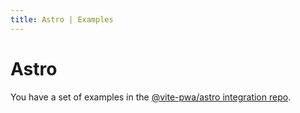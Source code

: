 ```yaml
---
title: Astro | Examples
---
```


# Astro

You have a set of examples in the [@vite-pwa/astro integration repo](https://github.com/vite-pwa/astro/tree/main/examples).
